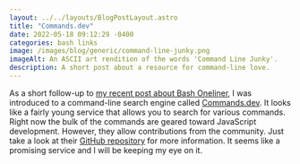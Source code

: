 ```yaml
---
layout: ../../layouts/BlogPostLayout.astro
title: "Commands.dev"
date: 2022-05-18 09:12:29 -0400
categories: bash links
image: /images/blog/generic/command-line-junky.png
imageAlt: An ASCII art rendition of the words 'Command Line Junky'.
description: A short post about a resource for command-line love.
---
```


As a short follow-up to [my recent post about Bash Oneliner](/blog/bash-oneliner/),
I was introduced to a command-line search engine called [Commands.dev](https://www.commands.dev/).
It looks like a fairly young service that allows you to search for various commands.
Right now the bulk of the commands are geared toward JavaScript development. However,
they allow contributions from the community. Just take a look at their
[GitHub repository](https://github.com/warpdotdev/workflows#contributing) for more
information. It seems like a promising service and I will be keeping my eye on it.
